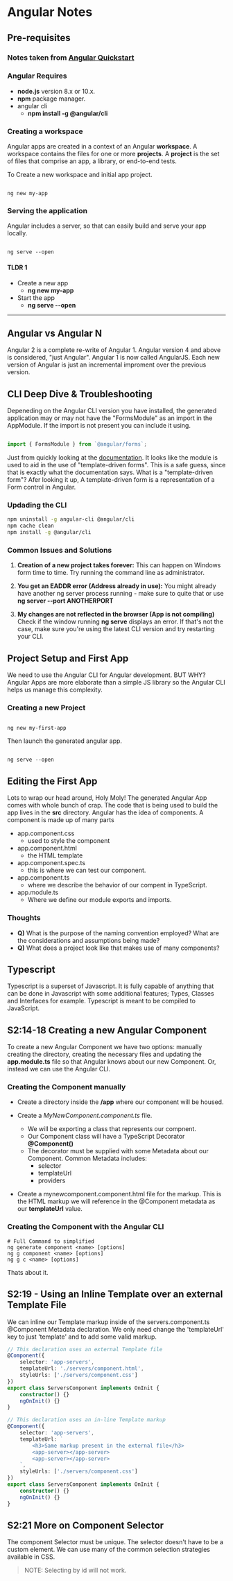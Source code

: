 # Angular Notes

## Pre-requisites

### Notes taken from [Angular Quickstart](https://angular.io/guide/quickstart)

### Angular Requires

* __node.js__ version 8.x or 10.x.
* __npm__ package manager.
* angular cli
  * __npm install -g @angular/cli__

### Creating a workspace

Angular apps are created in a context of an Angular __workspace__. A workspace contains the files for one or more __projects__. A __project__ is the set of files that comprise an app, a library, or end-to-end tests.

To Create a new workspace and initial app project.

```Shell

ng new my-app

```

### Serving the application

Angular includes a server, so that can easily build and serve your app locally.

```Shell

ng serve --open

```

#### TLDR 1

* Create a new app
  * __ng new my-app__
* Start the app
  * __ng serve --open__

---

## Angular vs Angular N

Angular 2 is a complete re-write of Angular 1. Angular version 4 and above is considered, "just Angular". Angular 1 is now called AngularJS. Each new version of Angular is just an incremental improment over the previous version.

## CLI Deep Dive & Troubleshooting

Depeneding on the Angular CLI version you have installed, the generated application may or may not have the "FormsModule" as an import in the AppModule. If the import is not present you can include it using.

```JavaScript

import { FormsModule } from `@angular/forms`;

```

Just from quickly looking at the [documentation](https://angular.io/api/forms/FormsModule). It looks like the module is used to aid in the use of "template-driven forms". This is a safe guess, since that is exactly what the documentation says. What is a "template-driven form"? Afer looking it up, A template-driven form is a representation of a Form control in Angular.

### Updading the CLI

```bash
npm uninstall -g angular-cli @angular/cli
npm cache clean
npm install -g @angular/cli
```

### Common Issues and Solutions

1) __Creation of a new project takes forever:__ This can happen on Windows form time to time. Try running the command line as administrator.

2) __You get an EADDR error (Address already in use):__ You might already have another ng server process running - make sure to quite that or use __ng server --port ANOTHERPORT__

3) __My changes are not reflected in the browser (App is not compiling)__ Check if the window running __ng serve__ displays an error. If that's not the case, make sure you're using the latest CLI version and try restarting your CLI.

## Project Setup and First App

We need to use the Angular CLI for Angular development. BUT WHY? Angular Apps are more elaborate than a simple JS library so the Angular CLI helps us manage this complexity.

### Creating a new Project

```Shell

ng new my-first-app

```

Then launch the generated angular app.

```Shell

ng serve --open

```

## Editing the First App

Lots to wrap our head around, Holy Moly! The generated Angular App comes with whole bunch of crap. The code that is being used to build the app lives in the __src__ directory. Angular has the idea of components. A component is made up of many parts

* app.component.css
  * used to style the component
* app.component.html
  * the HTML template
* app.component.spec.ts
  * this is where we can test our component.
* app.component.ts
  * where we describe the behavior of our compent in TypeScript.
* app.module.ts
  * Where we define our module exports and imports.

### Thoughts

* __Q)__ What is the purpose of the naming convention employed? What are the considerations and assumptions being made?
* __Q)__ What does a project look like that makes use of many components?

## Typescript

Typescript is a superset of Javascript. It is fully capable of anything that can be done in Javascript with some additional features; Types, Classes and Interfaces for example. Typescript is meant to be compiled to JavaScript.

## S2:14-18 Creating a new Angular Component

To create a new Angular Component we have two options: manually creating the directory, creating the necessary files and updating the __app.module.ts__ file so that Angular knows about our new Component. Or, instead we can use the Angular CLI.

### Creating the Component manually

* Create a directory inside the __/app__ where our component will be housed.

* Create a *MyNewComponent.component.ts* file.
  
  * We will be exporting a class that represents our compnent.
  * Our Component class will have a TypeScript Decorator __@Component()__
  * The decorator must be supplied with some Metadata about our Component. Common Metadata includes:
    * selector
    * templateUrl
    * providers

* Create a mynewcomponent.component.html file for the markup. This is the HTML markup we will reference in the @Component metadata as our __templateUrl__ value.

### Creating the Component with the Angular CLI

```Shell
# Full Command to simplified
ng generate component <name> [options]
ng g component <name> [options]
ng g c <name> [options]
```

Thats about it.

## S2:19 - Using an Inline Template over an external Template File

We can inline our Template markup inside of the servers.component.ts @Component Metadata declaration. We only need change the 'templateUrl' key to just 'template' and to add some valid markup.

```TypeScript
// This declaration uses an external Template file
@Component({
    selector: 'app-servers',
    templateUrl: './servers/component.html',
    styleUrls: ['./servers/component.css']
})
export class ServersComponent implements OnInit {
    constructor() {}
    ngOnInit() {}
}

// This declaration uses an in-line Template markup
@Component({
    selector: 'app-servers',
    templateUrl: `
        <h3>Same markup present in the external file</h3>
        <app-server></app-server>
        <app-server></app-server>
    `,
    styleUrls: ['./servers/component.css']
})
export class ServersComponent implements OnInit {
    constructor() {}
    ngOnInit() {}
}
```

## S2:21 More on Component Selector

The component Selector must be unique. The selector doesn't have to be a custom element. We can use many of the common selection strategies available in CSS.

>NOTE: Selecting by id will not work.